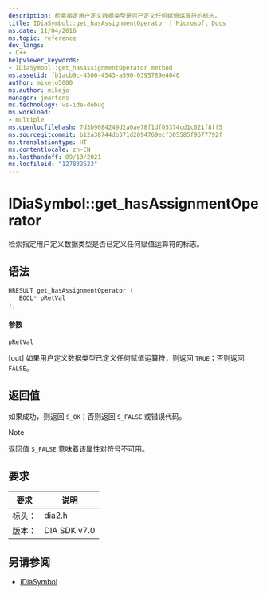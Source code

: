 ```yaml
---
description: 检索指定用户定义数据类型是否已定义任何赋值运算符的标志。
title: IDiaSymbol::get_hasAssignmentOperator | Microsoft Docs
ms.date: 11/04/2016
ms.topic: reference
dev_langs:
- C++
helpviewer_keywords:
- IDiaSymbol::get_hasAssignmentOperator method
ms.assetid: fb1acb9c-4500-4343-a590-0395789e4040
author: mikejo5000
ms.author: mikejo
manager: jmartens
ms.technology: vs-ide-debug
ms.workload:
- multiple
ms.openlocfilehash: 7d3b9084249d2a0ae78f1df05374cd1c021f8ff5
ms.sourcegitcommit: b12a38744db371d2894769ecf305585f9577792f
ms.translationtype: HT
ms.contentlocale: zh-CN
ms.lasthandoff: 09/13/2021
ms.locfileid: "127832623"
---
```

# <a name="idiasymbolget_hasassignmentoperator"></a>IDiaSymbol::get_hasAssignmentOperator
检索指定用户定义数据类型是否已定义任何赋值运算符的标志。

## <a name="syntax"></a>语法

```C++
HRESULT get_hasAssignmentOperator ( 
   BOOL* pRetVal
);
```

#### <a name="parameters"></a>参数
 `pRetVal`

[out] 如果用户定义数据类型已定义任何赋值运算符，则返回 `TRUE`；否则返回 `FALSE`。

## <a name="return-value"></a>返回值
 如果成功，则返回 `S_OK`；否则返回 `S_FALSE` 或错误代码。

> [!NOTE]
> 返回值 `S_FALSE` 意味着该属性对符号不可用。

## <a name="requirements"></a>要求

|要求|说明|
|-----------------|-----------------|
|标头：|dia2.h|
|版本：|DIA SDK v7.0|

## <a name="see-also"></a>另请参阅
- [IDiaSymbol](../../debugger/debug-interface-access/idiasymbol.md)
